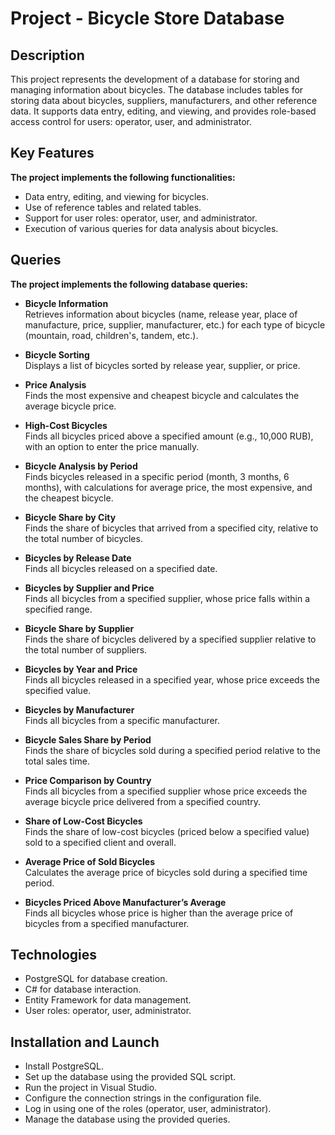 # Project - Bicycle Store Database

## Description
This project represents the development of a database for storing and managing information about bicycles. The database includes tables for storing data about bicycles, suppliers, manufacturers, and other reference data. It supports data entry, editing, and viewing, and provides role-based access control for users: operator, user, and administrator.

## Key Features
**The project implements the following functionalities:**
- Data entry, editing, and viewing for bicycles.
- Use of reference tables and related tables.
- Support for user roles: operator, user, and administrator.
- Execution of various queries for data analysis about bicycles.

## Queries
**The project implements the following database queries:**
- **Bicycle Information**  
  Retrieves information about bicycles (name, release year, place of manufacture, price, supplier, manufacturer, etc.) for each type of bicycle (mountain, road, children's, tandem, etc.).

- **Bicycle Sorting**  
  Displays a list of bicycles sorted by release year, supplier, or price.

- **Price Analysis**  
  Finds the most expensive and cheapest bicycle and calculates the average bicycle price.

- **High-Cost Bicycles**  
  Finds all bicycles priced above a specified amount (e.g., 10,000 RUB), with an option to enter the price manually.

- **Bicycle Analysis by Period**  
  Finds bicycles released in a specific period (month, 3 months, 6 months), with calculations for average price, the most expensive, and the cheapest bicycle.

- **Bicycle Share by City**  
  Finds the share of bicycles that arrived from a specified city, relative to the total number of bicycles.

- **Bicycles by Release Date**  
  Finds all bicycles released on a specified date.

- **Bicycles by Supplier and Price**  
  Finds all bicycles from a specified supplier, whose price falls within a specified range.

- **Bicycle Share by Supplier**  
  Finds the share of bicycles delivered by a specified supplier relative to the total number of suppliers.

- **Bicycles by Year and Price**  
  Finds all bicycles released in a specified year, whose price exceeds the specified value.

- **Bicycles by Manufacturer**  
  Finds all bicycles from a specific manufacturer.

- **Bicycle Sales Share by Period**  
  Finds the share of bicycles sold during a specified period relative to the total sales time.

- **Price Comparison by Country**  
  Finds all bicycles from a specified supplier whose price exceeds the average bicycle price delivered from a specified country.

- **Share of Low-Cost Bicycles**  
  Finds the share of low-cost bicycles (priced below a specified value) sold to a specified client and overall.

- **Average Price of Sold Bicycles**  
  Calculates the average price of bicycles sold during a specified time period.

- **Bicycles Priced Above Manufacturer’s Average**  
  Finds all bicycles whose price is higher than the average price of bicycles from a specified manufacturer.

## Technologies
- PostgreSQL for database creation.
- C# for database interaction.
- Entity Framework for data management.
- User roles: operator, user, administrator.

## Installation and Launch
- Install PostgreSQL.
- Set up the database using the provided SQL script.
- Run the project in Visual Studio.
- Configure the connection strings in the configuration file.
- Log in using one of the roles (operator, user, administrator).
- Manage the database using the provided queries.
